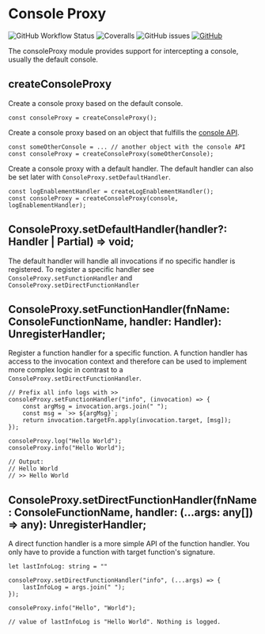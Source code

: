 # Console Proxy

![GitHub Workflow Status](https://img.shields.io/github/workflow/status/link-intersystems/console-redirection/Node.js%20CI)
![Coveralls](https://img.shields.io/coveralls/github/link-intersystems/console-redirection)
![GitHub issues](https://img.shields.io/github/issues-raw/link-intersystems/console-redirection)
[![GitHub](https://img.shields.io/github/license/link-intersystems/console-redirection?label=license)](LICENSE.md)

The consoleProxy module provides support for intercepting a console, usually the default console.

## createConsoleProxy

Create a console proxy based on the default console.

    const consoleProxy = createConsoleProxy();

Create a console proxy based on an object that fulfills the [console API](https://developer.mozilla.org/en-US/docs/Web/API/Console).

    const someOtherConsole = ... // another object with the console API
    const consoleProxy = createConsoleProxy(someOtherConsole);

Create a console proxy with a default handler. The default handler can also be set later with `ConsoleProxy.setDefaultHandler`.

    const logEnablementHandler = createLogEnablementHandler();
    const consoleProxy = createConsoleProxy(console, logEnablementHandler);

## ConsoleProxy.setDefaultHandler(handler?: Handler | Partial<Console>) => void;

The default handler will handle all invocations if no specific handler is registered. To register a specific handler see `ConsoleProxy.setFunctionHandler` and `ConsoleProxy.setDirectFunctionHandler`

## ConsoleProxy.setFunctionHandler(fnName: ConsoleFunctionName, handler: Handler): UnregisterHandler;

Register a function handler for a specific function. A function handler has access to the invocation context and therefore can be used to implement more complex logic in contrast to a `ConsoleProxy.setDirectFunctionHandler`.

    // Prefix all info logs with >>
    consoleProxy.setFunctionHandler("info", (invocation) => {
        const argMsg = invocation.args.join(" ");
        const msg = `>> ${argMsg}`;
        return invocation.targetFn.apply(invocation.target, [msg]);
    });

    consoleProxy.log("Hello World");
    consoleProxy.info("Hello World");

    // Output:
    // Hello World
    // >> Hello World

## ConsoleProxy.setDirectFunctionHandler(fnName: ConsoleFunctionName,  handler: (...args: any[]) => any): UnregisterHandler;

A direct function handler is a more simple API of the function handler. You only have to provide a function with target function's signature.

    let lastInfoLog: string = ""

    consoleProxy.setDirectFunctionHandler("info", (...args) => {
        lastInfoLog = args.join(" ");
    });

    consoleProxy.info("Hello", "World");

    // value of lastInfoLog is "Hello World". Nothing is logged.